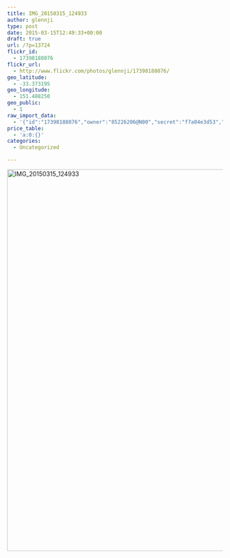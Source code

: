 ```yaml
---
title: IMG_20150315_124933
author: glennji
type: post
date: 2015-03-15T12:49:33+00:00
draft: true
url: /?p=13724
flickr_id:
  - 17398188076
flickr_url:
  - http://www.flickr.com/photos/glennji/17398188076/
geo_latitude:
  - -33.373195
geo_longitude:
  - 151.488250
geo_public:
  - 1
raw_import_data:
  - '{"id":"17398188076","owner":"85226206@N00","secret":"f7a04e3d53","server":"7761","farm":8,"title":"IMG_20150315_124933","ispublic":0,"isfriend":0,"isfamily":0,"description":{"_content":""},"dateupload":"1431089709","lastupdate":"1431089716","datetaken":"2015-03-15 12:49:33","datetakengranularity":"0","datetakenunknown":"0","ownername":"glennji","tags":"","machine_tags":"","originalsecret":"bb1fd60a20","originalformat":"jpg","latitude":"-33.373195","longitude":"151.488250","accuracy":"16","context":0,"place_id":"kqf7_PVTWryAwgzc2w","woeid":"28645358","geo_is_family":0,"geo_is_friend":0,"geo_is_contact":0,"geo_is_public":0,"media":"photo","media_status":"ready","url_o":"https://farm8.staticflickr.com/7761/17398188076_bb1fd60a20_o.jpg","height_o":"4208","width_o":"3120"}'
price_table:
  - 'a:0:{}'
categories:
  - Uncategorized

---
```

<p class="flickr-image">
  <a href="http://www.flickr.com/photos/glennji/17398188076/" class="flickr-link"><img src="/wp-content/uploads/2015/03/17398188076_bb1fd60a20_o-759x1024.jpg" width="660" height="890" alt="IMG_20150315_124933" class="keyring-img" /></a>
</p>
